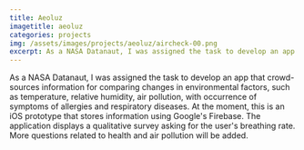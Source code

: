 ```yaml
---
title: Aeoluz
imagetitle: aeoluz
categories: projects
img: /assets/images/projects/aeoluz/aircheck-00.png
excerpt: As a NASA Datanaut, I was assigned the task to develop an app that crowd-sources information for comparing changes in environmental factors, such as temperature, relative humidity, air pollution, with occurrence of symptoms of allergies and respiratory diseases.
---
```


As a NASA Datanaut, I was assigned the task to develop an app that crowd-sources information for comparing changes in environmental factors, such as temperature, relative humidity, air pollution, with occurrence of symptoms of allergies and respiratory diseases. At the moment, this is an iOS prototype that stores information using Google's Firebase. The application displays a qualitative survey asking for the user's breathing rate. More questions related to health and air pollution will be added.
